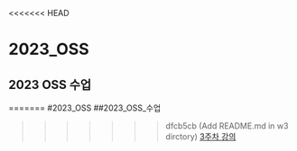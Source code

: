 <<<<<<< HEAD
# 2023_OSS
## 2023 OSS 수업
=======
#2023_OSS
##2023_OSS_수업

>>>>>>> dfcb5cb (Add README.md in w3 dirctory)
[3주차 강의](./w3/README.md)

